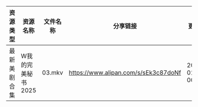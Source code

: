 | 资源类型   | 资源名称        | 文件名称   | 分享链接                                 | 更新时间                |
| ------ | ----------- | ------ | ------------------------------------ | ------------------- |
| 最新美剧合集 | W我的完美秘书2025 | 03.mkv | https://www.alipan.com/s/sEk3c87doNf | 2025-01-11 00:06:25 |
